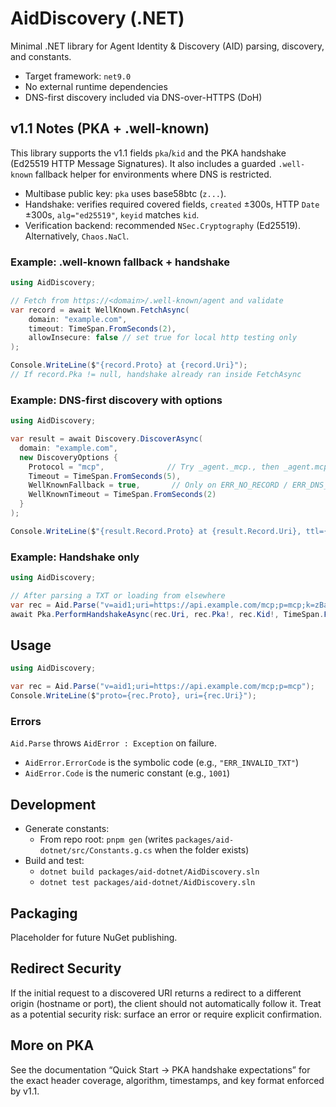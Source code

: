# AidDiscovery (.NET)

Minimal .NET library for Agent Identity & Discovery (AID) parsing, discovery, and constants.

- Target framework: `net9.0`
- No external runtime dependencies
- DNS-first discovery included via DNS-over-HTTPS (DoH)

## v1.1 Notes (PKA + .well-known)

This library supports the v1.1 fields `pka`/`kid` and the PKA handshake (Ed25519 HTTP Message Signatures). It also includes a guarded `.well-known` fallback helper for environments where DNS is restricted.

- Multibase public key: `pka` uses base58btc (`z...`).
- Handshake: verifies required covered fields, `created` ±300s, HTTP `Date` ±300s, `alg="ed25519"`, `keyid` matches `kid`.
- Verification backend: recommended `NSec.Cryptography` (Ed25519). Alternatively, `Chaos.NaCl`.

### Example: .well-known fallback + handshake

```csharp
using AidDiscovery;

// Fetch from https://<domain>/.well-known/agent and validate
var record = await WellKnown.FetchAsync(
    domain: "example.com",
    timeout: TimeSpan.FromSeconds(2),
    allowInsecure: false // set true for local http testing only
);

Console.WriteLine($"{record.Proto} at {record.Uri}");
// If record.Pka != null, handshake already ran inside FetchAsync
```

### Example: DNS-first discovery with options

```csharp
using AidDiscovery;

var result = await Discovery.DiscoverAsync(
  domain: "example.com",
  new DiscoveryOptions {
    Protocol = "mcp",              // Try _agent._mcp., then _agent.mcp., then base
    Timeout = TimeSpan.FromSeconds(5),
    WellKnownFallback = true,       // Only on ERR_NO_RECORD / ERR_DNS_LOOKUP_FAILED
    WellKnownTimeout = TimeSpan.FromSeconds(2)
  }
);

Console.WriteLine($"{result.Record.Proto} at {result.Record.Uri}, ttl={result.Ttl}, qname={result.QueryName}");
```

### Example: Handshake only

```csharp
using AidDiscovery;

// After parsing a TXT or loading from elsewhere
var rec = Aid.Parse("v=aid1;uri=https://api.example.com/mcp;p=mcp;k=zBase58Key;i=g1");
await Pka.PerformHandshakeAsync(rec.Uri, rec.Pka!, rec.Kid!, TimeSpan.FromSeconds(2));
```

## Usage

```csharp
using AidDiscovery;

var rec = Aid.Parse("v=aid1;uri=https://api.example.com/mcp;p=mcp");
Console.WriteLine($"proto={rec.Proto}, uri={rec.Uri}");
```

### Errors

`Aid.Parse` throws `AidError : Exception` on failure.

- `AidError.ErrorCode` is the symbolic code (e.g., `"ERR_INVALID_TXT"`)
- `AidError.Code` is the numeric constant (e.g., `1001`)

## Development

- Generate constants:
  - From repo root: `pnpm gen` (writes `packages/aid-dotnet/src/Constants.g.cs` when the folder exists)
- Build and test:
  - `dotnet build packages/aid-dotnet/AidDiscovery.sln`
  - `dotnet test packages/aid-dotnet/AidDiscovery.sln`

## Packaging

Placeholder for future NuGet publishing.

## Redirect Security

If the initial request to a discovered URI returns a redirect to a different origin (hostname or port), the client should not automatically follow it. Treat as a potential security risk: surface an error or require explicit confirmation.

## More on PKA

See the documentation “Quick Start → PKA handshake expectations” for the exact header coverage, algorithm, timestamps, and key format enforced by v1.1.
